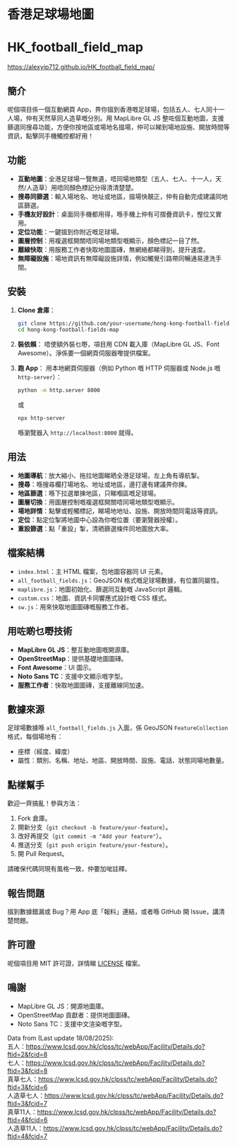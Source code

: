# 香港足球場地圖
# HK_football_field_map

https://alexyip712.github.io/HK_football_field_map/

## 簡介
呢個項目係一個互動網頁 App，畀你搵到香港嘅足球場，包括五人、七人同十一人場，仲有天然草同人造草嘅分別。用 MapLibre GL JS 整咗個互動地圖，支援篩選同搜尋功能，方便你按地區或場地名搵場，仲可以睇到場地設施、開放時間等資訊，點擊同手機觸控都好用！

## 功能
- **互動地圖**：全港足球場一覽無遺，唔同場地類型（五人、七人、十一人，天然/人造草）用唔同顏色標記分得清清楚楚。
- **搜尋同篩選**：輸入場地名、地址或地區，搵場快靚正，仲有自動完成建議同地區篩選。
- **手機友好設計**：桌面同手機都用得，喺手機上仲有可摺疊資訊卡，慳位又實用。
- **定位功能**：一鍵搵到你附近嘅足球場。
- **圖層控制**：用複選框開關唔同場地類型嘅顯示，顏色標記一目了然。
- **離線快取**：用服務工作者快取地圖圖磚，無網絡都睇得到，提升速度。
- **無障礙設施**：場地資訊有無障礙設施詳情，例如觸覺引路帶同暢通易達洗手間。

## 安裝
1. **Clone 倉庫**：
   ```bash
   git clone https://github.com/your-username/hong-kong-football-fields-map.git
   cd hong-kong-football-fields-map
   ```

2. **裝依賴**：
   唔使額外裝乜嘢，項目用 CDN 載入庫（MapLibre GL JS、Font Awesome）。淨係要一個網頁伺服器嚟提供檔案。

3. **跑 App**：
   用本地網頁伺服器（例如 Python 嘅 HTTP 伺服器或 Node.js 嘅 `http-server`）：
   ```bash
   python -m http.server 8000
   ```
   或
   ```bash
   npx http-server
   ```
   喺瀏覽器入 `http://localhost:8000` 就得。

## 用法
- **地圖導航**：放大縮小、拖拉地圖睇晒全港足球場，左上角有導航掣。
- **搜尋**：喺搜尋欄打場地名、地址或地區，邊打邊有建議畀你揀。
- **地區篩選**：喺下拉選單揀地區，只睇嗰區嘅足球場。
- **圖層切換**：用圖層控制嘅複選框開關唔同場地類型嘅顯示。
- **場地詳情**：點擊或輕觸標記，睇場地地址、設施、開放時間同電話等資訊。
- **定位**：點定位掣將地圖中心設為你嘅位置（要瀏覽器授權）。
- **重設篩選**：點「重設」掣，清晒篩選條件同地圖放大率。

## 檔案結構
- `index.html`：主 HTML 檔案，包地圖容器同 UI 元素。
- `all_football_fields.js`：GeoJSON 格式嘅足球場數據，有位置同屬性。
- `maplibre.js`：地圖初始化、篩選同互動嘅 JavaScript 邏輯。
- `custom.css`：地圖、資訊卡同響應式設計嘅 CSS 樣式。
- `sw.js`：用來快取地圖圖磚嘅服務工作者。

## 用咗啲乜嘢技術
- **MapLibre GL JS**：整互動地圖嘅開源庫。
- **OpenStreetMap**：提供基礎地圖圖磚。
- **Font Awesome**：UI 圖示。
- **Noto Sans TC**：支援中文顯示嘅字型。
- **服務工作者**：快取地圖圖磚，支援離線同加速。

## 數據來源
足球場數據喺 `all_football_fields.js` 入面，係 GeoJSON `FeatureCollection` 格式，每個場地有：
- 座標（經度、緯度）
- 屬性：類別、名稱、地址、地區、開放時間、設施、電話、狀態同場地數量。

## 點樣幫手
歡迎一齊搞亂！參與方法：
1. Fork 倉庫。
2. 開新分支（`git checkout -b feature/your-feature`）。
3. 改好再提交（`git commit -m "Add your feature"`）。
4. 推送分支（`git push origin feature/your-feature`）。
5. 開 Pull Request。

請確保代碼同現有風格一致，仲要加啱註釋。

## 報告問題
搵到數據錯漏或 Bug？用 App 底「報料」連結，或者喺 GitHub 開 Issue，講清楚問題。

## 許可證
呢個項目用 MIT 許可證，詳情睇 [LICENSE](LICENSE) 檔案。

## 鳴謝
- MapLibre GL JS：開源地圖庫。
- OpenStreetMap 貢獻者：提供地圖圖磚。
- Noto Sans TC：支援中文渲染嘅字型。

Data from (Last update 18/08/2025): <br>
五人：https://www.lcsd.gov.hk/clpss/tc/webApp/Facility/Details.do?ftid=2&fcid=8<br>
七人：https://www.lcsd.gov.hk/clpss/tc/webApp/Facility/Details.do?ftid=3&fcid=8<br>
真草七人：https://www.lcsd.gov.hk/clpss/tc/webApp/Facility/Details.do?ftid=3&fcid=6<br>
人造草七人：https://www.lcsd.gov.hk/clpss/tc/webApp/Facility/Details.do?ftid=3&fcid=7<br>
真草11人：https://www.lcsd.gov.hk/clpss/tc/webApp/Facility/Details.do?ftid=4&fcid=6<br>
人造草11人：https://www.lcsd.gov.hk/clpss/tc/webApp/Facility/Details.do?ftid=4&fcid=7<br>
